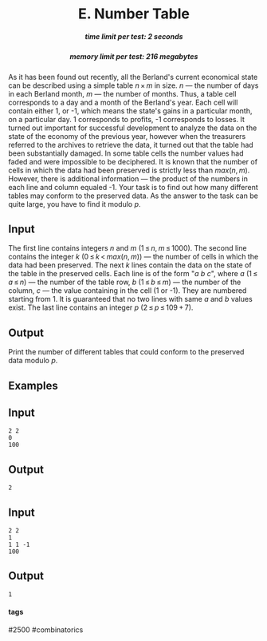 <h1 style='text-align: center;'> E. Number Table</h1>

<h5 style='text-align: center;'>time limit per test: 2 seconds</h5>
<h5 style='text-align: center;'>memory limit per test: 216 megabytes</h5>

As it has been found out recently, all the Berland's current economical state can be described using a simple table *n* × *m* in size. *n* — the number of days in each Berland month, *m* — the number of months. Thus, a table cell corresponds to a day and a month of the Berland's year. Each cell will contain either 1, or -1, which means the state's gains in a particular month, on a particular day. 1 corresponds to profits, -1 corresponds to losses. It turned out important for successful development to analyze the data on the state of the economy of the previous year, however when the treasurers referred to the archives to retrieve the data, it turned out that the table had been substantially damaged. In some table cells the number values had faded and were impossible to be deciphered. It is known that the number of cells in which the data had been preserved is strictly less than *max*(*n*, *m*). However, there is additional information — the product of the numbers in each line and column equaled -1. Your task is to find out how many different tables may conform to the preserved data. As the answer to the task can be quite large, you have to find it modulo *p*.

## Input

The first line contains integers *n* and *m* (1 ≤ *n*, *m* ≤ 1000). The second line contains the integer *k* (0 ≤ *k* < *max*(*n*, *m*)) — the number of cells in which the data had been preserved. The next *k* lines contain the data on the state of the table in the preserved cells. Each line is of the form "*a* *b* *c*", where *a* (1 ≤ *a* ≤ *n*) — the number of the table row, *b* (1 ≤ *b* ≤ *m*) — the number of the column, *c* — the value containing in the cell (1 or -1). They are numbered starting from 1. It is guaranteed that no two lines with same *a* and *b* values exist. The last line contains an integer *p* (2 ≤ *p* ≤ 109 + 7).

## Output

Print the number of different tables that could conform to the preserved data modulo *p*.

## Examples

## Input


```
2 2  
0  
100  

```
## Output


```
2  

```
## Input


```
2 2  
1  
1 1 -1  
100  

```
## Output


```
1  

```


#### tags 

#2500 #combinatorics 